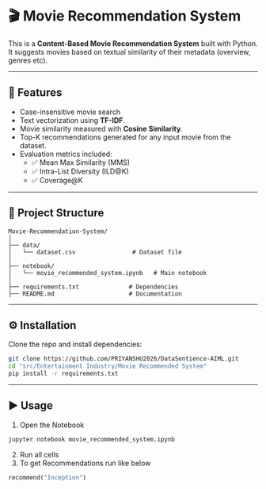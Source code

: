 # 🎬 Movie Recommendation System

This is a **Content-Based Movie Recommendation System** built with Python.  
It suggests movies based on textual similarity of their metadata (overview, genres etc).  

---

## 🚀 Features
- Case-insensitive movie search  
- Text vectorization using **TF-IDF**.  
- Movie similarity measured with **Cosine Similarity**.  
- Top-K recommendations generated for any input movie from the dataset.  
- Evaluation metrics included:
  - ✅ Mean Max Similarity (MMS)  
  - ✅ Intra-List Diversity (ILD@K)  
  - ✅ Coverage@K  


---

## 📂 Project Structure
```
Movie-Recommendation-System/
│
├── data/
│   └── dataset.csv                # Dataset file
│
├── notebook/
│   └── movie_recommended_system.ipynb   # Main notebook
│
├── requirements.txt              # Dependencies
├── README.md                     # Documentation

```

---

## ⚙️ Installation

Clone the repo and install dependencies:

```bash
git clone https://github.com/PRIYANSHU2026/DataSentience-AIML.git
cd "src/Entertainment Industry/Movie Recommended System"
pip install -r requirements.txt
```

---

## ▶️ Usage
1. Open the Notebook
```bash
jupyter notebook movie_recommended_system.ipynb
```

2. Run all cells
3. To get Recommendations run like below

```python
recommend("Inception")
```


